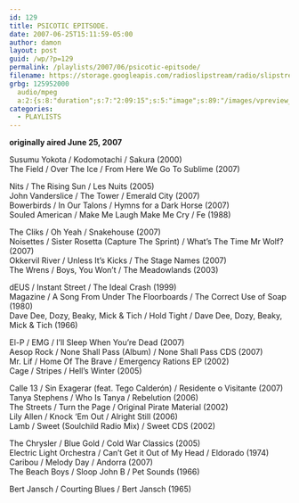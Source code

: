 ```yaml
---
id: 129
title: PSICOTIC EPITSODE.
date: 2007-06-25T15:11:59-05:00
author: damon
layout: post
guid: /wp/?p=129
permalink: /playlists/2007/06/psicotic-epitsode/
filename: https://storage.googleapis.com/radioslipstream/radio/slipstream-s4e07.mp3
grbg: 125952000
  audio/mpeg
  a:2:{s:8:"duration";s:7:"2:09:15";s:5:"image";s:89:"/images/vpreview_center.png";}
categories:
  - PLAYLISTS
---
```


**originally aired June 25, 2007**

Susumu Yokota / Kodomotachi / Sakura (2000)  
The Field / Over The Ice / From Here We Go To Sublime (2007)

Nits / The Rising Sun / Les Nuits (2005)  
John Vanderslice / The Tower / Emerald City (2007)  
Bowerbirds / In Our Talons / Hymns for a Dark Horse (2007)  
Souled American / Make Me Laugh Make Me Cry / Fe (1988)

The Cliks / Oh Yeah / Snakehouse (2007)  
Noisettes / Sister Rosetta (Capture The Sprint) / What’s The Time Mr Wolf? (2007)  
Okkervil River / Unless It’s Kicks / The Stage Names (2007)  
The Wrens / Boys, You Won’t / The Meadowlands (2003)

dEUS / Instant Street / The Ideal Crash (1999)  
Magazine / A Song From Under The Floorboards / The Correct Use of Soap (1980)  
Dave Dee, Dozy, Beaky, Mick & Tich / Hold Tight / Dave Dee, Dozy, Beaky, Mick & Tich (1966)

El-P / EMG / I’ll Sleep When You’re Dead (2007)  
Aesop Rock / None Shall Pass (Album) / None Shall Pass CDS (2007)  
Mr. Lif / Home Of The Brave / Emergency Rations EP (2002)  
Cage / Stripes / Hell’s Winter (2005)

Calle 13 / Sin Exagerar (feat. Tego Calderón) / Residente o Visitante (2007)  
Tanya Stephens / Who Is Tanya / Rebelution (2006)  
The Streets / Turn the Page / Original Pirate Material (2002)  
Lily Allen / Knock ‘Em Out / Alright Still (2006)  
Lamb / Sweet (Soulchild Radio Mix) / Sweet CDS (2002)

The Chrysler / Blue Gold / Cold War Classics (2005)  
Electric Light Orchestra / Can’t Get it Out of My Head / Eldorado (1974)  
Caribou / Melody Day / Andorra (2007)  
The Beach Boys / Sloop John B / Pet Sounds (1966)

Bert Jansch / Courting Blues / Bert Jansch (1965)

